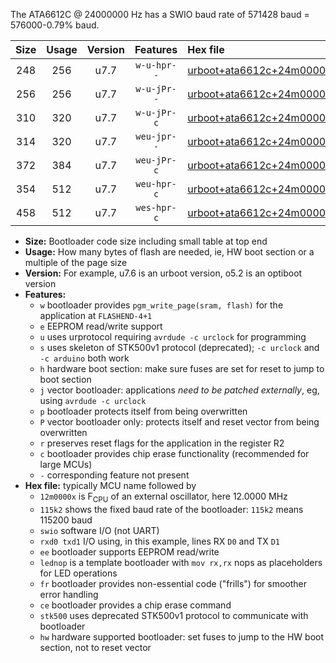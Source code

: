 The ATA6612C @ 24000000 Hz has a SWIO baud rate of 571428 baud = 576000-0.79% baud.

|Size|Usage|Version|Features|Hex file|
|:-:|:-:|:-:|:-:|:--|
|248|256|u7.7|`w-u-hpr--`|[urboot+ata6612c+24m0000x++576k0_swio_rxd0_txd1_lednop_hw.hex](https://raw.githubusercontent.com/stefanrueger/urboot.hex/main/mcus/ata6612c/external_oscillator/fcpu+24m0000_Hz/br++576k0_bps/urboot+ata6612c+24m0000x++576k0_swio_rxd0_txd1_lednop_hw.hex)|
|256|256|u7.7|`w-u-jPr--`|[urboot+ata6612c+24m0000x++576k0_swio_rxd0_txd1.hex](https://raw.githubusercontent.com/stefanrueger/urboot.hex/main/mcus/ata6612c/external_oscillator/fcpu+24m0000_Hz/br++576k0_bps/urboot+ata6612c+24m0000x++576k0_swio_rxd0_txd1.hex)|
|310|320|u7.7|`w-u-jPr-c`|[urboot+ata6612c+24m0000x++576k0_swio_rxd0_txd1_lednop_fr_ce.hex](https://raw.githubusercontent.com/stefanrueger/urboot.hex/main/mcus/ata6612c/external_oscillator/fcpu+24m0000_Hz/br++576k0_bps/urboot+ata6612c+24m0000x++576k0_swio_rxd0_txd1_lednop_fr_ce.hex)|
|314|320|u7.7|`weu-jpr--`|[urboot+ata6612c+24m0000x++576k0_swio_rxd0_txd1_ee_lednop.hex](https://raw.githubusercontent.com/stefanrueger/urboot.hex/main/mcus/ata6612c/external_oscillator/fcpu+24m0000_Hz/br++576k0_bps/urboot+ata6612c+24m0000x++576k0_swio_rxd0_txd1_ee_lednop.hex)|
|372|384|u7.7|`weu-jPr-c`|[urboot+ata6612c+24m0000x++576k0_swio_rxd0_txd1_ee_lednop_fr_ce.hex](https://raw.githubusercontent.com/stefanrueger/urboot.hex/main/mcus/ata6612c/external_oscillator/fcpu+24m0000_Hz/br++576k0_bps/urboot+ata6612c+24m0000x++576k0_swio_rxd0_txd1_ee_lednop_fr_ce.hex)|
|354|512|u7.7|`weu-hpr-c`|[urboot+ata6612c+24m0000x++576k0_swio_rxd0_txd1_ee_lednop_fr_ce_hw.hex](https://raw.githubusercontent.com/stefanrueger/urboot.hex/main/mcus/ata6612c/external_oscillator/fcpu+24m0000_Hz/br++576k0_bps/urboot+ata6612c+24m0000x++576k0_swio_rxd0_txd1_ee_lednop_fr_ce_hw.hex)|
|458|512|u7.7|`wes-hpr-c`|[urboot+ata6612c+24m0000x++576k0_swio_rxd0_txd1_ee_lednop_fr_ce_stk500_hw.hex](https://raw.githubusercontent.com/stefanrueger/urboot.hex/main/mcus/ata6612c/external_oscillator/fcpu+24m0000_Hz/br++576k0_bps/urboot+ata6612c+24m0000x++576k0_swio_rxd0_txd1_ee_lednop_fr_ce_stk500_hw.hex)|

- **Size:** Bootloader code size including small table at top end
- **Usage:** How many bytes of flash are needed, ie, HW boot section or a multiple of the page size
- **Version:** For example, u7.6 is an urboot version, o5.2 is an optiboot version
- **Features:**
  + `w` bootloader provides `pgm_write_page(sram, flash)` for the application at `FLASHEND-4+1`
  + `e` EEPROM read/write support
  + `u` uses urprotocol requiring `avrdude -c urclock` for programming
  + `s` uses skeleton of STK500v1 protocol (deprecated); `-c urclock` and `-c arduino` both work
  + `h` hardware boot section: make sure fuses are set for reset to jump to boot section
  + `j` vector bootloader: applications *need to be patched externally*, eg, using `avrdude -c urclock`
  + `p` bootloader protects itself from being overwritten
  + `P` vector bootloader only: protects itself and reset vector from being overwritten
  + `r` preserves reset flags for the application in the register R2
  + `c` bootloader provides chip erase functionality (recommended for large MCUs)
  + `-` corresponding feature not present
- **Hex file:** typically MCU name followed by
  + `12m0000x` is F<sub>CPU</sub> of an external oscillator, here 12.0000 MHz
  + `115k2` shows the fixed baud rate of the bootloader: `115k2` means 115200 baud
  + `swio` software I/O (not UART)
  + `rxd0 txd1` I/O using, in this example, lines RX `D0` and TX `D1`
  + `ee` bootloader supports EEPROM read/write
  + `lednop` is a template bootloader with `mov rx,rx` nops as placeholders for LED operations
  + `fr` bootloader provides non-essential code ("frills") for smoother error handling
  + `ce` bootloader provides a chip erase command
  + `stk500` uses deprecated STK500v1 protocol to communicate with bootloader
  + `hw` hardware supported bootloader: set fuses to jump to the HW boot section, not to reset vector

